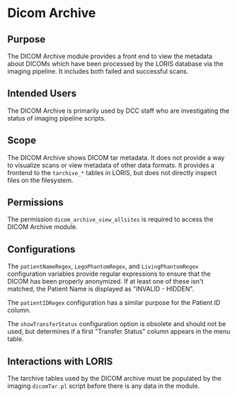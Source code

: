 # Dicom Archive

## Purpose

The DICOM Archive module provides a front end to view the metadata
about DICOMs which have been processed by the LORIS database via
the imaging pipeline. It includes both failed and successful scans.

## Intended Users

The DICOM Archive is primarily used by DCC staff who are investigating
the status of imaging pipeline scripts.

## Scope

The DICOM Archive shows DICOM tar metadata. It does not provide a
way to visualize scans or view metadata of other data formats. It
provides a frontend to the `tarchive_*` tables in LORIS, but does
not directly inspect files on the filesystem.

## Permissions

The permission `dicom_archive_view_allsites` is required to access
the DICOM Archive module.

## Configurations

The `patientNameRegex`, `LegoPhantomRegex`, and `LivingPhantomRegex`
configuration variables provide regular expressions to ensure that
the DICOM has been properly anonymized. If at least one of these
isn't matched, the Patient Name is displayed as "INVALID - HIDDEN".

The `patientIDRegex` configuration has a similar purpose for the
Patient ID column.

The `showTransferStatus` configuration option is obsolete and should
not be used, but determines if a first "Transfer Status" column
appears in the menu table.

## Interactions with LORIS

The tarchive tables used by the DICOM archive must be populated by
the imaging `dicomTar.pl` script before there is any data in the module.
